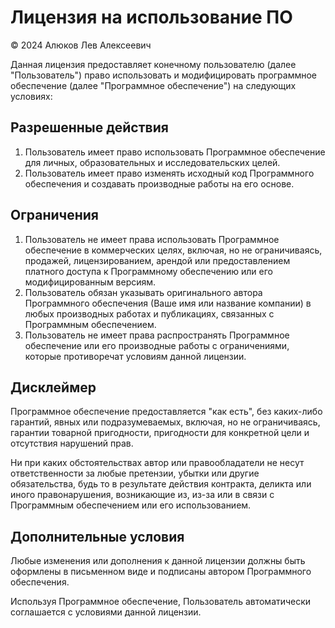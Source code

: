 # Лицензия на использование ПО

© 2024 Алюков Лев Алексеевич

Данная лицензия предоставляет конечному пользователю (далее "Пользователь") право использовать и модифицировать программное обеспечение (далее "Программное обеспечение") на следующих условиях:

## Разрешенные действия
1. Пользователь имеет право использовать Программное обеспечение для личных, образовательных и исследовательских целей.
2. Пользователь имеет право изменять исходный код Программного обеспечения и создавать производные работы на его основе.

## Ограничения
1. Пользователь не имеет права использовать Программное обеспечение в коммерческих целях, включая, но не ограничиваясь, продажей, лицензированием, арендой или предоставлением платного доступа к Программному обеспечению или его модифицированным версиям.
2. Пользователь обязан указывать оригинального автора Программного обеспечения (Ваше имя или название компании) в любых производных работах и публикациях, связанных с Программным обеспечением.
3. Пользователь не имеет права распространять Программное обеспечение или его производные работы с ограничениями, которые противоречат условиям данной лицензии.

## Дисклеймер
Программное обеспечение предоставляется "как есть", без каких-либо гарантий, явных или подразумеваемых, включая, но не ограничиваясь, гарантии товарной пригодности, пригодности для конкретной цели и отсутствия нарушений прав. 

Ни при каких обстоятельствах автор или 
правообладатели не несут ответственности за любые претензии, убытки или другие обязательства, будь то в результате действия контракта, деликта или иного правонарушения, возникающие из, из-за или в связи с Программным обеспечением или его использованием.

## Дополнительные условия
Любые изменения или дополнения к данной лицензии должны быть оформлены в письменном виде и подписаны автором Программного обеспечения.

Используя Программное обеспечение, Пользователь автоматически соглашается с условиями данной лицензии.
